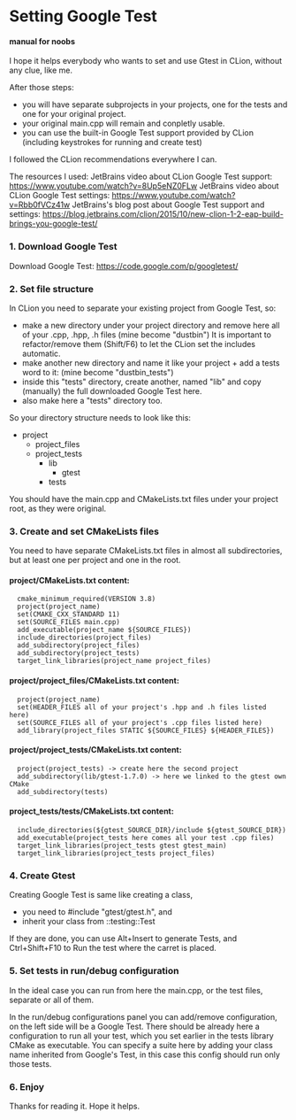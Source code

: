 # Setting Google Test
#### manual for noobs

I hope it helps everybody who wants to set and use Gtest in CLion, without any clue, like me. 

After those steps:
- you will have separate subprojects in your projects, one for the tests and one for your original project. 
- your original main.cpp will remain and conpletly usable. 
- you can use the built-in Google Test support provided by CLion (including keystrokes for running and create test) 

I followed the CLion recommendations everywhere I can. 

The resources I used: 
JetBrains video about CLion Google Test support: https://www.youtube.com/watch?v=8Up5eNZ0FLw
JetBrains video about CLion Google Test settings: https://www.youtube.com/watch?v=Rbb0fVCz41w
JetBrains's blog post about Google Test support and settings: https://blog.jetbrains.com/clion/2015/10/new-clion-1-2-eap-build-brings-you-google-test/

### 1. Download Google Test

Download Google Test: https://code.google.com/p/googletest/

### 2. Set file structure

In CLion you need to separate your existing project from Google Test, so:
 - make a new directory under your project directory and remove here all of your .cpp, .hpp, .h files (mine become "dustbin")
 It is important to refactor/remove them (Shift/F6) to let the CLion set the includes automatic.
 - make another new directory and name it like your project + add a tests word to it: (mine become "dustbin_tests")
 - inside this "tests" directory, create another, named "lib" and copy (manually) the full downloaded Google Test here.
 - also make here a "tests" directory too.
 
 So your directory structure needs to look like this:
 
 - project 
    - project_files 
    - project_tests 
        - lib
            - gtest
        - tests
            
You should have the main.cpp and CMakeLists.txt files under your project root, as they were original.
   
### 3. Create and set CMakeLists files
   
   You need to have separate CMakeLists.txt files in almost all subdirectories, but at least one per project and one in the root.
   
#### project/CMakeLists.txt content:
   
      cmake_minimum_required(VERSION 3.8) 
      project(project_name) 
      set(CMAKE_CXX_STANDARD 11) 
      set(SOURCE_FILES main.cpp) 
      add_executable(project_name ${SOURCE_FILES}) 
      include_directories(project_files) 
      add_subdirectory(project_files) 
      add_subdirectory(project_tests) 
      target_link_libraries(project_name project_files) 
   
#### project/project_files/CMakeLists.txt content:
   
      project(project_name) 
      set(HEADER_FILES all of your project's .hpp and .h files listed here) 
      set(SOURCE_FILES all of your project's .cpp files listed here) 
      add_library(project_files STATIC ${SOURCE_FILES} ${HEADER_FILES}) 
  
#### project/project_tests/CMakeLists.txt content:
   
      project(project_tests) -> create here the second project 
      add_subdirectory(lib/gtest-1.7.0) -> here we linked to the gtest own CMake 
      add_subdirectory(tests) 
   
#### project_tests/tests/CMakeLists.txt content:
   
      include_directories(${gtest_SOURCE_DIR}/include ${gtest_SOURCE_DIR}) 
      add_executable(project_tests here comes all your test .cpp files) 
      target_link_libraries(project_tests gtest gtest_main) 
      target_link_libraries(project_tests project_files) 
  
### 4. Create Gtest
  
  Creating Google Test is same like creating a class, 
  - you need to #include "gtest/gtest.h", and
  - inherit your class from ::testing::Test

If they are done, you can use Alt+Insert to generate Tests, and Ctrl+Shift+F10 to Run the test where the carret is placed.

### 5. Set tests in run/debug configuration

In the ideal case you can run from here the main.cpp, or the test files, separate or all of them.

In the run/debug configurations panel you can add/remove configuration, on the left side will be a Google Test.
There should be already here a configuration to run all your test, which you set earlier in the tests library CMake as executable.
You can specify a suite here by adding your class name inherited from Google's Test, in this case this config should run only those tests.

### 6. Enjoy

Thanks for reading it. 
Hope it helps.
